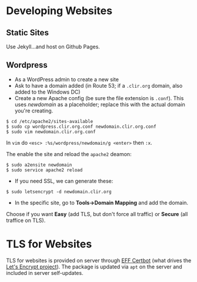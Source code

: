 # Developing Websites

## Static Sites

Use Jekyll...and host on Github Pages.


## Wordpress

- As a WordPress admin to create a new site
- Ask to have a domain added (in Route 53; if a `.clir.org` domain, also
  added to the Windows DC)
- Create a new Apache config (be sure the file extension is `.conf`).
  This uses *newdomain* as a placeholder; replace this with the actual
domain you're creating.

```
$ cd /etc/apache2/sites-available
$ sudo cp wordpress.clir.org.conf newdomain.clir.org.conf
$ sudo vim newdomain.clir.org.conf
```

In `vim` do `<esc> :%s/wordpress/newdomain/g <enter>` then `:x`.

The enable the site and reload the `apache2` deamon:

```
$ sudo a2ensite newdomain
$ sudo service apache2 reload
```

- If you need SSL, we can generate these:

```
$ sudo letsencrypt -d newdomain.clir.org
```

- In the specific site, go to **Tools->Domain Mapping** and add the
  domain.

Choose if you want **Easy** (add TLS, but don't force all traffic) or
**Secure** (all traffice on TLS).

# TLS for Websites

TLS for websites is provided on server through [EFF Certbot](https://certbot.eff.org/)
(what drives the [Let's Encrypt project](https://letsencrypt.org/)).
The package is updated via `apt` on the server and included in
server self-updates.


